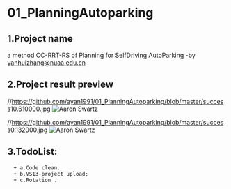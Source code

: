 # 01_PlanningAutoparking
## 1.Project name
a method CC-RRT-RS of Planning for SelfDriving AutoParking -by yanhuizhang@nuaa.edu.cn
## 2.Project result preview
//https://github.com/ayan1991/01_PlanningAutoparking/blob/master/success10.610000.jpg
![Aaron Swartz](https://github.com/ayan1991/01_PlanningAutoparking/blob/master/success10.610000.jpg)

//https://github.com/ayan1991/01_PlanningAutoparking/blob/master/success0.132000.jpg
![Aaron Swartz](https://github.com/ayan1991/01_PlanningAutoparking/blob/master/success0.132000.jpg)

## 3.TodoList:
      + a.Code clean.
      + b.VS13-project upload;
      + c.Rotation .
